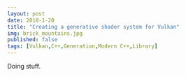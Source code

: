 ```yaml
---
layout: post
date: 2018-1-20
title: "Creating a generative shader system for Vulkan"
img: brick_mountains.jpg
published: false
tags: [Vulkan,C++,Generation,Modern C++,Library]
---
```


Doing stuff.